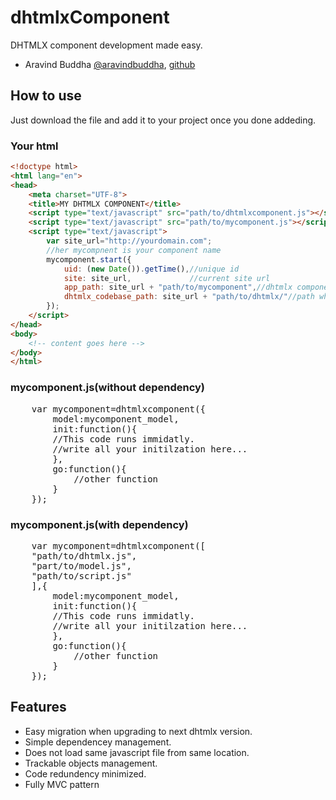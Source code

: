 dhtmlxComponent
===============

DHTMLX component development made easy.

<ul>
	<li>Aravind Buddha <a href="http://twitter.com/aravindbuddha">@aravindbuddha</a>, <a href="https://github.com/aravindbuddha">github</a>
</li>
</ul>

<h2>How to use</h2>
<p>Just download the file and add it to your project once you done addeding.</p>
<h3>Your html</h3>

``` html
<!doctype html>
<html lang="en">
<head>
    <meta charset="UTF-8">
    <title>MY DHTMLX COMPONENT</title>
    <script type="text/javascript" src="path/to/dhtmlxcomponent.js"></script>
    <script type="text/javascript" src="path/to/mycomponent.js"></script>
    <script type="text/javascript">
        var site_url="http://yourdomain.com";
        //her mycompnent is your component name
        mycomponent.start({
            uid: (new Date()).getTime(),//unique id
            site: site_url,             //current site url
            app_path: site_url + "path/to/mycomponent",//dhtmlx component path
            dhtmlx_codebase_path: site_url + "path/to/dhtmlx/"//path where your dhtmlx core lib reside.
        });
    </script>
</head>
<body>
    <!-- content goes here -->
</body>
</html>
```

<h3>mycomponent.js(without dependency)</h3>
<pre class="highlight highlight-javascript">
	var mycomponent=dhtmlxcomponent({
		model:mycomponent_model,
		init:function(){
		//This code runs immidatly.
		//write all your initilzation here...
		},
		go:function(){
			//other function
		}
	});
</pre> 
<h3>mycomponent.js(with dependency)</h3>
<pre class="highlight highlight-javascript">
	var mycomponent=dhtmlxcomponent([
	"path/to/dhtmlx.js",
	"part/to/model.js",
	"path/to/script.js"
	],{
		model:mycomponent_model,
		init:function(){
		//This code runs immidatly.
		//write all your initilzation here...
		},
		go:function(){
			//other function
		}
	});
</pre> 
<h2>Features</h2>
<ul>
	<li>Easy migration when upgrading to next dhtmlx version.</li>
	<li>Simple dependencey management.</li>
	<li>Does not load same javascript file from same location.</li>
	<li>Trackable objects management.</li>
	<li>Code redundency minimized.</li>
	<li>Fully MVC pattern</li>
</ul>
